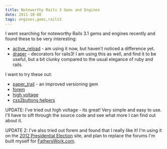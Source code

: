 ```yaml
---
title: Noteworthy Rails 3 Gems and Engines
date: 2011-10-08
tags: engines,gems,rails3
---
```

I went searching for noteworthy Rails 3.1 gems and engines recently and found these to be very interesting:

* [active\_reload](https://github.com/paneq/active_reload) - am using it now, but haven't noticed a difference yet.
* [draper](https://github.com/jcasimir/draper) - decorators for rails3! I am using this as well, and find it to be useful, but a bit clunky compared to the usual elegance of ruby and rails.

I want to try these out:

* [paper_trail](https://github.com/airblade/paper_trail) - an improved versioning gem
* [forem](https://github.com/radar/forem)
* [high voltage](https://github.com/thoughtbot/high_voltage)
* [css2buttons helpers](https://github.com/thetron/css3buttons_rails_helpers)

UPDATE: I've tried out high voltage - its great! Very simple and easy to use. I'll have to sift through the source code and see what more I can find out about it.

UPDATE 2: I've also tried out forem and found that I really like it! I'm using it on the [2012 Presidential Election](http://www.2012-presidential-election.info/network/) site, and plan to replace the forums I'm built myself for [FathersWork.com](http://www.fatherswork.com/).

